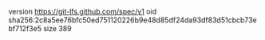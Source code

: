 version https://git-lfs.github.com/spec/v1
oid sha256:2c8a5ee76bfc50ed751120226b9e48d85df24da93df83d51cbcb73ebf712f3e5
size 389
